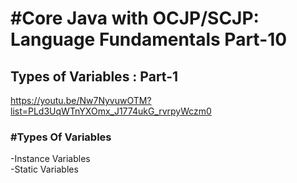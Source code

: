 <h1>#Core Java with OCJP/SCJP: Language Fundamentals Part-10</h1>

<h2>Types of Variables : Part-1</h2>

<a>https://youtu.be/Nw7NyvuwOTM?list=PLd3UqWTnYXOmx_J1774ukG_rvrpyWczm0</a>

<h3>#Types Of Variables</h3>
<p>
-Instance Variables <br>
-Static Variables
</p>

